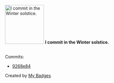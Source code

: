 <img src="https://my-badges.github.io/my-badges/winter-solstice-commits.png" alt="I commit in the Winter solstice." title="I commit in the Winter solstice." width="128">
<strong>I commit in the Winter solstice.</strong>
<br><br>

Commits:

- <a href="https://github.com/Stoupy51/TheFrostiaDimension/commit/9268e847b003df88d59f5754bb9bd30da47dd0ae">9268e84</a>


Created by <a href="https://github.com/my-badges/my-badges">My Badges</a>